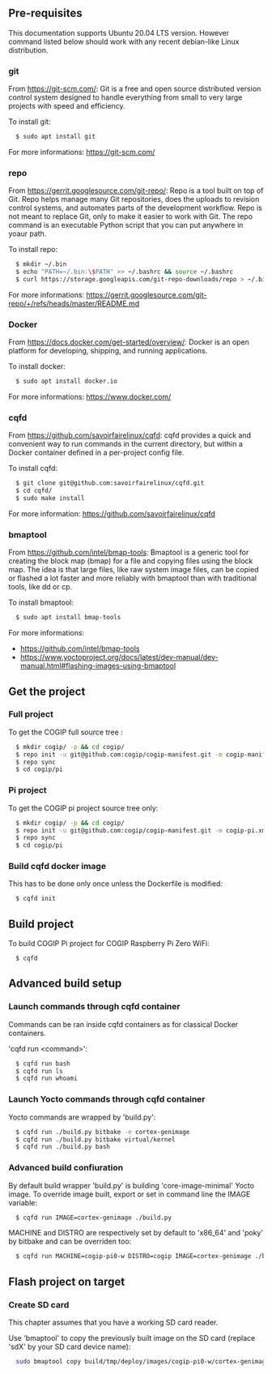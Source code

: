 ## Pre-requisites ##

This documentation supports Ubuntu 20.04 LTS version.
However command listed below should work with any recent debian-like Linux
distribution.

### git ###

From https://git-scm.com/:
Git is a free and open source distributed version control system designed to
 handle everything from small to very large projects with speed and efficiency.

To install git:

```bash
  $ sudo apt install git
```

For more informations: https://git-scm.com/

### repo ###

From https://gerrit.googlesource.com/git-repo/:
Repo is a tool built on top of Git. Repo helps manage many Git repositories,
does the uploads to revision control systems, and automates parts of the
development workflow. Repo is not meant to replace Git, only to make it easier
to work with Git. The repo command is an executable Python script that you can
put anywhere in yoaur path.

To install repo:

```bash
  $ mkdir ~/.bin
  $ echo "PATH=~/.bin:\$PATH" >> ~/.bashrc && source ~/.bashrc
  $ curl https://storage.googleapis.com/git-repo-downloads/repo > ~/.bin/repo
```

For more informations: https://gerrit.googlesource.com/git-repo/+/refs/heads/master/README.md

### Docker  ###

From https://docs.docker.com/get-started/overview/:
Docker is an open platform for developing, shipping, and running applications.

To install docker:

```bash
  $ sudo apt install docker.io
```

For more informations: https://www.docker.com/

### cqfd ###

From https://github.com/savoirfairelinux/cqfd:
cqfd provides a quick and convenient way to run commands in the current
directory, but within a Docker container defined in a per-project config file.

To install cqfd:

```bash
  $ git clone git@github.com:savoirfairelinux/cqfd.git
  $ cd cqfd/
  $ sudo make install
```

For more information: https://github.com/savoirfairelinux/cqfd

### bmaptool ###

From https://github.com/intel/bmap-tools:
Bmaptool is a generic tool for creating the block map (bmap) for a file and
copying files using the block map. The idea is that large files, like raw
system image files, can be copied or flashed a lot faster and more reliably
with bmaptool than with traditional tools, like dd or cp.

To install bmaptool:

```bash
  $ sudo apt install bmap-tools
```

For more informations:
* https://github.com/intel/bmap-tools
* https://www.yoctoproject.org/docs/latest/dev-manual/dev-manual.html#flashing-images-using-bmaptool

## Get the project ##

### Full project ###

To get the COGIP full source tree :

```bash
  $ mkdir cogip/ -p && cd cogip/
  $ repo init -u git@github.com:cogip/cogip-manifest.git -m cogip-manifest.xml
  $ repo sync
  $ cd cogip/pi
```

### Pi project ###

To get the COGIP pi project source tree only:

```bash
  $ mkdir cogip/ -p && cd cogip/
  $ repo init -u git@github.com:cogip/cogip-manifest.git -m cogip-pi.xml
  $ repo sync
  $ cd cogip/pi
```

### Build cqfd docker image ###

This has to be done only once unless the Dockerfile is modified:

```bash
  $ cqfd init
```

## Build project ##

To build COGIP Pi project for COGIP Raspberry Pi Zero WiFi:

```bash
  $ cqfd
```

## Advanced build setup ##

### Launch commands through cqfd container ###

Commands can be ran inside cqfd containers as for classical Docker containers.

'cqfd run \<command\>':

```bash
  $ cqfd run bash
  $ cqfd run ls
  $ cqfd run whoami
```

### Launch Yocto commands through cqfd container ###

Yocto commands are wrapped by 'build.py':

```bash
  $ cqfd run ./build.py bitbake -e cortex-genimage
  $ cqfd run ./build.py bitbake virtual/kernel
  $ cqfd run ./build.py bash
```

### Advanced build confiuration ###

By default build wrapper 'build.py' is building 'core-image-minimal' Yocto
image.
To override image built, export or set in command line the IMAGE variable:

```bash
  $ cqfd run IMAGE=cortex-genimage ./build.py
```

MACHINE and DISTRO are respectively set by default to 'x86_64' and 'poky' by
bitbake and can be overriden too:

```bash
  $ cqfd run MACHINE=cogip-pi0-w DISTRO=cogip IMAGE=cortex-genimage ./build.py
```

## Flash project on target ##

### Create SD card ###

This chapter assumes that you have a working SD card reader.

Use 'bmaptool' to copy the previously built image on the SD card (replace 'sdX'
by your SD card device name):

```bash
  sudo bmaptool copy build/tmp/deploy/images/cogip-pi0-w/cortex-genimage-cogip-pi0-w.img.bmap /dev/sdX
```
